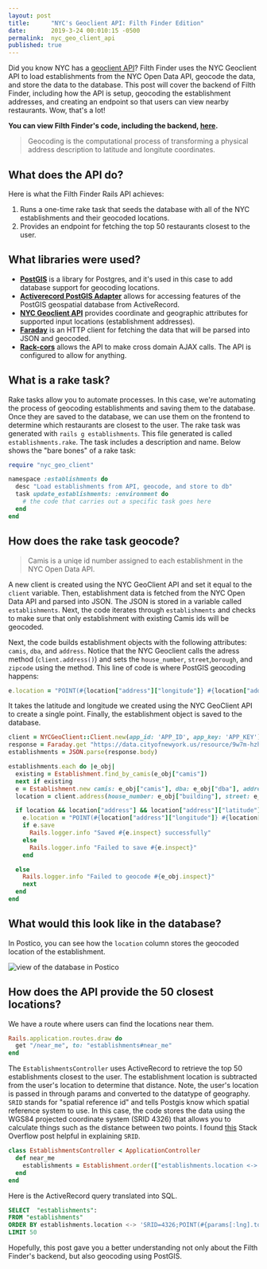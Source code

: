 ```yaml
---
layout: post
title:      "NYC's Geoclient API: Filth Finder Edition"
date:       2019-3-24 00:010:15 -0500
permalink:  nyc_geo_client_api
published: true
---
```


Did you know NYC has a [geoclient API](https://developer.cityofnewyork.us/api/geoclient-api)? Filth Finder uses the NYC Geoclient API to load establishments from the NYC Open Data API, geocode the data, and store the data to the database. This post will cover the backend of Filth Finder, including how the API is setup, geocoding the establishment addresses, and creating an endpoint so that users can view nearby restaurants. Wow, that's a lot!

**You can view Filth Finder's code, including the backend, [here](https://github.com/hcarnes/filth_finder).**

> Geocoding is the computational process of transforming a physical address description to latitude and longitute coordinates.

## What does the API do?

Here is what the Filth Finder Rails API achieves:

1. Runs a one-time rake task that seeds the database with all of the NYC establishments and their geocoded locations. 
2. Provides an endpoint for fetching the top 50 restaurants closest to the user.

## What libraries were used?

* **[PostGIS](https://postgis.net/)** is a library for Postgres, and it's used in this case to add database support for geocoding locations. 
* **[Activerecord PostGIS Adapter](https://github.com/rgeo/activerecord-postgis-adapter)** allows for accessing features of the PostGIS geospatial database from ActiveRecord.
* **[NYC Geoclient API](https://developer.cityofnewyork.us/api/geoclient-api)** provides coordinate and geographic attributes for supported input locations (establishment addresses).
* **[Faraday](https://github.com/lostisland/faraday)** is an HTTP client for fetching the data that will be parsed into JSON and geocoded.
* **[Rack-cors](https://github.com/cyu/rack-cors)** allows the API to make cross domain AJAX calls. The API is configured to allow for anything.

## What is a rake task?

Rake tasks allow you to automate processes. In this case, we're automating the process of geocoding establishments and saving them to the database. Once they are saved to the database, we can use them on the frontend to determine which restaurants are closest to the user. The rake task was generated with `rails g establishments`. This file generated is called `establishments.rake`. The task includes a description and name. Below shows the "bare bones" of a rake task:

```ruby
require "nyc_geo_client"

namespace :establishments do
  desc "Load establishments from API, geocode, and store to db"
  task update_establishments: :environment do
    # the code that carries out a specific task goes here
  end
end
```

## How does the rake task geocode?

> Camis is a uniqe id number assigned to each establishment in the NYC Open Data API.

A new client is created using the NYC GeoClient API and set it equal to the `client` variable. Then, establishment data is fetched from the NYC Open Data API and parsed into JSON. The JSON is stored in a variable called `establishments`. Next, the code iterates through `establishments` and checks to make sure that only establishment with existing Camis ids will be geocoded. 

Next, the code builds establishment objects with the following attributes: `camis`, `dba`, and `address`. Notice that the NYC Geoclient calls the adress method (`client.address()`) and sets the `house_number`, `street`,`borough`, and `zipcode` using the method. This line of code is where PostGIS geocoding happens: 

```ruby
e.location = "POINT(#{location["address"]["longitude"]} #{location["address"]["latitude"]})"
``` 

It takes the latitude and longitude we created using the NYC GeoClient API to create a single point. Finally, the establishment object is saved to the database.

```ruby
client = NYCGeoClient::Client.new(app_id: 'APP_ID', app_key: 'APP_KEY')
response = Faraday.get "https://data.cityofnewyork.us/resource/9w7m-hzhe.json?$group=camis,building,street,zipcode,dba&$select=camis,building,street,zipcode,dba&$limit=50000"
establishments = JSON.parse(response.body)

establishments.each do |e_obj|
  existing = Establishment.find_by_camis(e_obj["camis"])
  next if existing
  e = Establishment.new camis: e_obj["camis"], dba: e_obj["dba"], address: [e_obj["building"], e_obj["street"], e_obj["zipcode"]].join(" ")
  location = client.address(house_number: e_obj["building"], street: e_obj["street"], borough: e_obj["boro"], zip: e_obj["zipcode"])

  if location && location["address"] && location["address"]["latitude"] && location["address"]["longitude"]
    e.location = "POINT(#{location["address"]["longitude"]} #{location["address"]["latitude"]})"
    if e.save
      Rails.logger.info "Saved #{e.inspect} successfully"
    else
      Rails.logger.info "Failed to save #{e.inspect}"
    end

  else
    Rails.logger.info "Failed to geocode #{e_obj.inspect}"
    next
  end
end
```

## What would this look like in the database?

In Postico, you can see how the `location` column stores the geocoded location of the establishment.

<img src="https://i.imgur.com/M6sEYH7.png" alt="view of the database in Postico" title="data" />

## How does the API provide the 50 closest locations?

We have a route where users can find the locations near them.

```ruby
Rails.application.routes.draw do
  get "/near_me", to: "establishments#near_me"
end
```
The `EstablishmentsController` uses ActiveRecord to retrieve the top 50 establishments closest to the user. The establishment location is subtracted from the user's location to determine that distance. Note, the user's location is passed in through params and converted to the datatype of geography. `SRID` stands for "spatial reference id" and tells Postgis know which spatial reference system to use. In this case, the code stores the data using the WGS84 projected coordinate system (SRID 4326) that allows you to calculate things such as the distance between two points. I found [this](https://stackoverflow.com/questions/21935863/srid-meaning-in-postgis) Stack Overflow post helpful in explaining `SRID`.

```ruby
class EstablishmentsController < ApplicationController
  def near_me
    establishments = Establishment.order(["establishments.location <-> ?::geography", "SRID=4326;POINT(#{params[:lng].to_f} #{params[:lat].to_f})"]).limit(50)
  end
end
```

Here is the ActiveRecord query translated into SQL.

```SQL
SELECT  "establishments":
FROM "establishments" 
ORDER BY establishments.location <-> 'SRID=4326;POINT(#{params[:lng].to_f} #{params[:lat].to_f})'::geography
LIMIT 50
```

Hopefully, this post gave you a better understanding not only about the Filth Finder's backend, but also geocoding using PostGIS.

